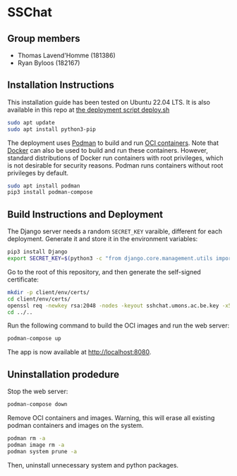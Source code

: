 # SSChat

## Group members

- Thomas Lavend'Homme (181386)
- Ryan Byloos (182167)


## Installation Instructions

This installation guide has been tested on Ubuntu 22.04 LTS. It is also available in this repo at [the deployment script deploy.sh](deploy.sh)

```sh
sudo apt update
sudo apt install python3-pip
```

The deployment uses [Podman](https://podman.io/) to build and run [OCI containers](https://opencontainers.org/). Note that [Docker](https://www.docker.com/) can also be used to build and run these containers. However, standard distributions of Docker run containers with root privileges, which is not desirable for security reasons. Podman runs containers without root privileges by default.

```sh
sudo apt install podman
pip3 install podman-compose
```

## Build Instructions and Deployment

The Django server needs a random `SECRET_KEY` varaible, different for each deployment. Generate it and store it in the environment variables:

```sh
pip3 install Django
export SECRET_KEY=$(python3 -c "from django.core.management.utils import get_random_secret_key; print(get_random_secret_key())")
```

Go to the root of this repository, and then generate the self-signed certificate:


```sh
mkdir -p client/env/certs/
cd client/env/certs/
openssl req -newkey rsa:2048 -nodes -keyout sshchat.umons.ac.be.key -x509 -days 365 -out sshchat.umons.ac.be.crt
cd ../..
```

Run the following command to build the OCI images and run the web server:

```sh
podman-compose up
```

The app is now available at [http://localhost:8080](http://localhost:8080).

## Uninstallation prodedure

Stop the web server:

```sh
podman-compose down
```

Remove OCI containers and images. Warning, this will erase all existing podman containers and images on the system.

```sh
podman rm -a
podman image rm -a
podman system prune -a
```

Then, uninstall unnecessary system and python packages.

